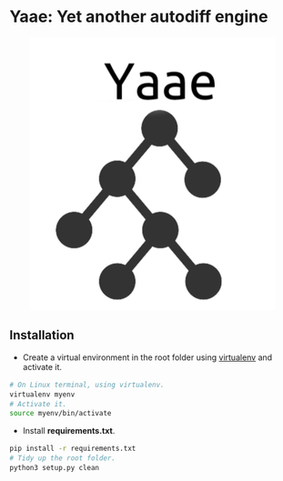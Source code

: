 # Yaae: Yet another autodiff engine

<div style="text-align: center">
    <img src="img/logo.png">
</div>

## Installation

- Create a virtual environment in the root folder using [virtualenv][virtualenv] and activate it.

```bash
# On Linux terminal, using virtualenv.
virtualenv myenv
# Activate it.
source myenv/bin/activate
```

- Install **requirements.txt**.

```bash
pip install -r requirements.txt
# Tidy up the root folder.
python3 setup.py clean
```

<!---
Variables with links.
-->

[virtualenv]: https://packaging.python.org/guides/installing-using-pip-and-virtual-environments/
